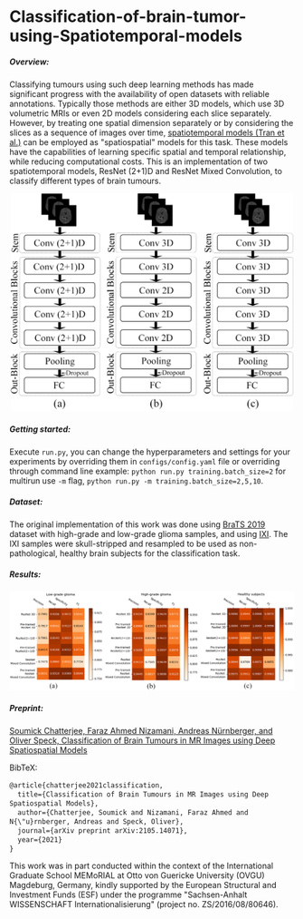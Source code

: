 # Classification-of-brain-tumor-using-Spatiotemporal-models

##### Overview: #####

Classifying tumours using such deep learning methods has made significant progress with the availability of open datasets with reliable annotations. 
Typically those methods are either 3D models, which use 3D volumetric MRIs or even 2D models considering each slice separately. However, by
treating one spatial dimension separately or by considering the slices as a sequence of images over time, [spatiotemporal 
models (Tran et al.)](https://arxiv.org/pdf/1708.05038.pdf) can be employed as "spatiospatial" models for this task. These models have the capabilities of learning specific spatial
and temporal relationship, while reducing computational costs. This is an implementation of two spatiotemporal models, ResNet (2+1)D
and ResNet Mixed Convolution, to classify different types of brain tumours. 
<p align="center">
<img src="meta/nets.png" alt="Spatiotemporal models and Conv3D model" width="500"/>
</p>

##### Getting started: #####

Execute ```run.py```, you can change the hyperparameters and settings for your experiments by overriding them in ```configs/config.yaml``` file or overriding through command line example: ```python run.py training.batch_size=2``` for multirun use ```-m``` flag, ```python run.py -m training.batch_size=2,5,10```.

##### Dataset: #####

The original implementation of this work was done using [BraTS 2019](https://www.med.upenn.edu/cbica/brats2019/data.html) dataset with high-grade and low-grade glioma samples, and using [IXI](https://brain-development.org/ixi-dataset/). The IXI samples were skull-stripped and resampled to be used as non-pathological, healthy brain subjects for the classification task. 

##### Results: #####

<p align="center">
<img src="score_gen/scores.png" alt="Heatmaps" width="1000"/>
</p>


##### Preprint: #####
[Soumick Chatterjee, Faraz Ahmed Nizamani, Andreas Nürnberger, and Oliver Speck, Classification of Brain Tumours in MR Images using Deep Spatiospatial Models](https://arxiv.org/pdf/2105.14071.pdf)

BibTeX:
```
@article{chatterjee2021classification,
  title={Classification of Brain Tumours in MR Images using Deep Spatiospatial Models},
  author={Chatterjee, Soumick and Nizamani, Faraz Ahmed and N{\"u}rnberger, Andreas and Speck, Oliver},
  journal={arXiv preprint arXiv:2105.14071},
  year={2021}
}
```

This work was in part conducted within the context of the International Graduate School MEMoRIAL at Otto von Guericke
University (OVGU) Magdeburg, Germany, kindly supported by the European Structural and Investment Funds (ESF) under the
programme "Sachsen-Anhalt WISSENSCHAFT Internationalisierung" (project no. ZS/2016/08/80646).



